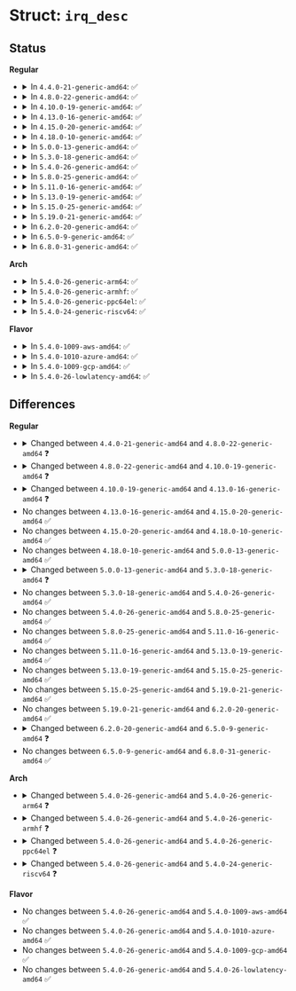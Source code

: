 # Struct: <code>irq_desc</code>

## Status
<b>Regular</b>
<ul>
<li>
<details>
<summary>In <code>4.4.0-21-generic-amd64</code>: ✅</summary>

```c
struct irq_desc {
    struct irq_common_data irq_common_data;
    struct irq_data irq_data;
    unsigned int * kstat_irqs;
    irq_flow_handler_t handle_irq;
    struct irqaction * action;
    unsigned int status_use_accessors;
    unsigned int core_internal_state__do_not_mess_with_it;
    unsigned int depth;
    unsigned int wake_depth;
    unsigned int irq_count;
    long unsigned int last_unhandled;
    unsigned int irqs_unhandled;
    atomic_t threads_handled;
    int threads_handled_last;
    raw_spinlock_t lock;
    struct cpumask * percpu_enabled;
    const struct cpumask * affinity_hint;
    struct irq_affinity_notify * affinity_notify;
    cpumask_var_t pending_mask;
    long unsigned int threads_oneshot;
    atomic_t threads_active;
    wait_queue_head_t wait_for_threads;
    unsigned int nr_actions;
    unsigned int no_suspend_depth;
    unsigned int cond_suspend_depth;
    unsigned int force_resume_depth;
    struct proc_dir_entry * dir;
    int parent_irq;
    struct module * owner;
    const char * name;
}
```
</details>
</li>
<li>
<details>
<summary>In <code>4.8.0-22-generic-amd64</code>: ✅</summary>

```c
struct irq_desc {
    struct irq_common_data irq_common_data;
    struct irq_data irq_data;
    unsigned int * kstat_irqs;
    irq_flow_handler_t handle_irq;
    struct irqaction * action;
    unsigned int status_use_accessors;
    unsigned int core_internal_state__do_not_mess_with_it;
    unsigned int depth;
    unsigned int wake_depth;
    unsigned int irq_count;
    long unsigned int last_unhandled;
    unsigned int irqs_unhandled;
    atomic_t threads_handled;
    int threads_handled_last;
    raw_spinlock_t lock;
    struct cpumask * percpu_enabled;
    const struct cpumask * percpu_affinity;
    const struct cpumask * affinity_hint;
    struct irq_affinity_notify * affinity_notify;
    cpumask_var_t pending_mask;
    long unsigned int threads_oneshot;
    atomic_t threads_active;
    wait_queue_head_t wait_for_threads;
    unsigned int nr_actions;
    unsigned int no_suspend_depth;
    unsigned int cond_suspend_depth;
    unsigned int force_resume_depth;
    struct proc_dir_entry * dir;
    struct callback_head rcu;
    int parent_irq;
    struct module * owner;
    const char * name;
}
```
</details>
</li>
<li>
<details>
<summary>In <code>4.10.0-19-generic-amd64</code>: ✅</summary>

```c
struct irq_desc {
    struct irq_common_data irq_common_data;
    struct irq_data irq_data;
    unsigned int * kstat_irqs;
    irq_flow_handler_t handle_irq;
    struct irqaction * action;
    unsigned int status_use_accessors;
    unsigned int core_internal_state__do_not_mess_with_it;
    unsigned int depth;
    unsigned int wake_depth;
    unsigned int irq_count;
    long unsigned int last_unhandled;
    unsigned int irqs_unhandled;
    atomic_t threads_handled;
    int threads_handled_last;
    raw_spinlock_t lock;
    struct cpumask * percpu_enabled;
    const struct cpumask * percpu_affinity;
    const struct cpumask * affinity_hint;
    struct irq_affinity_notify * affinity_notify;
    cpumask_var_t pending_mask;
    long unsigned int threads_oneshot;
    atomic_t threads_active;
    wait_queue_head_t wait_for_threads;
    unsigned int nr_actions;
    unsigned int no_suspend_depth;
    unsigned int cond_suspend_depth;
    unsigned int force_resume_depth;
    struct proc_dir_entry * dir;
    struct callback_head rcu;
    struct kobject kobj;
    int parent_irq;
    struct module * owner;
    const char * name;
}
```
</details>
</li>
<li>
<details>
<summary>In <code>4.13.0-16-generic-amd64</code>: ✅</summary>

```c
struct irq_desc {
    struct irq_common_data irq_common_data;
    struct irq_data irq_data;
    unsigned int * kstat_irqs;
    irq_flow_handler_t handle_irq;
    struct irqaction * action;
    unsigned int status_use_accessors;
    unsigned int core_internal_state__do_not_mess_with_it;
    unsigned int depth;
    unsigned int wake_depth;
    unsigned int irq_count;
    long unsigned int last_unhandled;
    unsigned int irqs_unhandled;
    atomic_t threads_handled;
    int threads_handled_last;
    raw_spinlock_t lock;
    struct cpumask * percpu_enabled;
    const struct cpumask * percpu_affinity;
    const struct cpumask * affinity_hint;
    struct irq_affinity_notify * affinity_notify;
    cpumask_var_t pending_mask;
    long unsigned int threads_oneshot;
    atomic_t threads_active;
    wait_queue_head_t wait_for_threads;
    unsigned int nr_actions;
    unsigned int no_suspend_depth;
    unsigned int cond_suspend_depth;
    unsigned int force_resume_depth;
    struct proc_dir_entry * dir;
    struct callback_head rcu;
    struct kobject kobj;
    struct mutex request_mutex;
    int parent_irq;
    struct module * owner;
    const char * name;
}
```
</details>
</li>
<li>
<details>
<summary>In <code>4.15.0-20-generic-amd64</code>: ✅</summary>

```c
struct irq_desc {
    struct irq_common_data irq_common_data;
    struct irq_data irq_data;
    unsigned int * kstat_irqs;
    irq_flow_handler_t handle_irq;
    struct irqaction * action;
    unsigned int status_use_accessors;
    unsigned int core_internal_state__do_not_mess_with_it;
    unsigned int depth;
    unsigned int wake_depth;
    unsigned int irq_count;
    long unsigned int last_unhandled;
    unsigned int irqs_unhandled;
    atomic_t threads_handled;
    int threads_handled_last;
    raw_spinlock_t lock;
    struct cpumask * percpu_enabled;
    const struct cpumask * percpu_affinity;
    const struct cpumask * affinity_hint;
    struct irq_affinity_notify * affinity_notify;
    cpumask_var_t pending_mask;
    long unsigned int threads_oneshot;
    atomic_t threads_active;
    wait_queue_head_t wait_for_threads;
    unsigned int nr_actions;
    unsigned int no_suspend_depth;
    unsigned int cond_suspend_depth;
    unsigned int force_resume_depth;
    struct proc_dir_entry * dir;
    struct callback_head rcu;
    struct kobject kobj;
    struct mutex request_mutex;
    int parent_irq;
    struct module * owner;
    const char * name;
}
```
</details>
</li>
<li>
<details>
<summary>In <code>4.18.0-10-generic-amd64</code>: ✅</summary>

```c
struct irq_desc {
    struct irq_common_data irq_common_data;
    struct irq_data irq_data;
    unsigned int * kstat_irqs;
    irq_flow_handler_t handle_irq;
    struct irqaction * action;
    unsigned int status_use_accessors;
    unsigned int core_internal_state__do_not_mess_with_it;
    unsigned int depth;
    unsigned int wake_depth;
    unsigned int irq_count;
    long unsigned int last_unhandled;
    unsigned int irqs_unhandled;
    atomic_t threads_handled;
    int threads_handled_last;
    raw_spinlock_t lock;
    struct cpumask * percpu_enabled;
    const struct cpumask * percpu_affinity;
    const struct cpumask * affinity_hint;
    struct irq_affinity_notify * affinity_notify;
    cpumask_var_t pending_mask;
    long unsigned int threads_oneshot;
    atomic_t threads_active;
    wait_queue_head_t wait_for_threads;
    unsigned int nr_actions;
    unsigned int no_suspend_depth;
    unsigned int cond_suspend_depth;
    unsigned int force_resume_depth;
    struct proc_dir_entry * dir;
    struct callback_head rcu;
    struct kobject kobj;
    struct mutex request_mutex;
    int parent_irq;
    struct module * owner;
    const char * name;
}
```
</details>
</li>
<li>
<details>
<summary>In <code>5.0.0-13-generic-amd64</code>: ✅</summary>

```c
struct irq_desc {
    struct irq_common_data irq_common_data;
    struct irq_data irq_data;
    unsigned int * kstat_irqs;
    irq_flow_handler_t handle_irq;
    struct irqaction * action;
    unsigned int status_use_accessors;
    unsigned int core_internal_state__do_not_mess_with_it;
    unsigned int depth;
    unsigned int wake_depth;
    unsigned int irq_count;
    long unsigned int last_unhandled;
    unsigned int irqs_unhandled;
    atomic_t threads_handled;
    int threads_handled_last;
    raw_spinlock_t lock;
    struct cpumask * percpu_enabled;
    const struct cpumask * percpu_affinity;
    const struct cpumask * affinity_hint;
    struct irq_affinity_notify * affinity_notify;
    cpumask_var_t pending_mask;
    long unsigned int threads_oneshot;
    atomic_t threads_active;
    wait_queue_head_t wait_for_threads;
    unsigned int nr_actions;
    unsigned int no_suspend_depth;
    unsigned int cond_suspend_depth;
    unsigned int force_resume_depth;
    struct proc_dir_entry * dir;
    struct callback_head rcu;
    struct kobject kobj;
    struct mutex request_mutex;
    int parent_irq;
    struct module * owner;
    const char * name;
}
```
</details>
</li>
<li>
<details>
<summary>In <code>5.3.0-18-generic-amd64</code>: ✅</summary>

```c
struct irq_desc {
    struct irq_common_data irq_common_data;
    struct irq_data irq_data;
    unsigned int * kstat_irqs;
    irq_flow_handler_t handle_irq;
    struct irqaction * action;
    unsigned int status_use_accessors;
    unsigned int core_internal_state__do_not_mess_with_it;
    unsigned int depth;
    unsigned int wake_depth;
    unsigned int tot_count;
    unsigned int irq_count;
    long unsigned int last_unhandled;
    unsigned int irqs_unhandled;
    atomic_t threads_handled;
    int threads_handled_last;
    raw_spinlock_t lock;
    struct cpumask * percpu_enabled;
    const struct cpumask * percpu_affinity;
    const struct cpumask * affinity_hint;
    struct irq_affinity_notify * affinity_notify;
    cpumask_var_t pending_mask;
    long unsigned int threads_oneshot;
    atomic_t threads_active;
    wait_queue_head_t wait_for_threads;
    unsigned int nr_actions;
    unsigned int no_suspend_depth;
    unsigned int cond_suspend_depth;
    unsigned int force_resume_depth;
    struct proc_dir_entry * dir;
    struct callback_head rcu;
    struct kobject kobj;
    struct mutex request_mutex;
    int parent_irq;
    struct module * owner;
    const char * name;
}
```
</details>
</li>
<li>
<details>
<summary>In <code>5.4.0-26-generic-amd64</code>: ✅</summary>

```c
struct irq_desc {
    struct irq_common_data irq_common_data;
    struct irq_data irq_data;
    unsigned int * kstat_irqs;
    irq_flow_handler_t handle_irq;
    struct irqaction * action;
    unsigned int status_use_accessors;
    unsigned int core_internal_state__do_not_mess_with_it;
    unsigned int depth;
    unsigned int wake_depth;
    unsigned int tot_count;
    unsigned int irq_count;
    long unsigned int last_unhandled;
    unsigned int irqs_unhandled;
    atomic_t threads_handled;
    int threads_handled_last;
    raw_spinlock_t lock;
    struct cpumask * percpu_enabled;
    const struct cpumask * percpu_affinity;
    const struct cpumask * affinity_hint;
    struct irq_affinity_notify * affinity_notify;
    cpumask_var_t pending_mask;
    long unsigned int threads_oneshot;
    atomic_t threads_active;
    wait_queue_head_t wait_for_threads;
    unsigned int nr_actions;
    unsigned int no_suspend_depth;
    unsigned int cond_suspend_depth;
    unsigned int force_resume_depth;
    struct proc_dir_entry * dir;
    struct callback_head rcu;
    struct kobject kobj;
    struct mutex request_mutex;
    int parent_irq;
    struct module * owner;
    const char * name;
}
```
</details>
</li>
<li>
<details>
<summary>In <code>5.8.0-25-generic-amd64</code>: ✅</summary>

```c
struct irq_desc {
    struct irq_common_data irq_common_data;
    struct irq_data irq_data;
    unsigned int * kstat_irqs;
    irq_flow_handler_t handle_irq;
    struct irqaction * action;
    unsigned int status_use_accessors;
    unsigned int core_internal_state__do_not_mess_with_it;
    unsigned int depth;
    unsigned int wake_depth;
    unsigned int tot_count;
    unsigned int irq_count;
    long unsigned int last_unhandled;
    unsigned int irqs_unhandled;
    atomic_t threads_handled;
    int threads_handled_last;
    raw_spinlock_t lock;
    struct cpumask * percpu_enabled;
    const struct cpumask * percpu_affinity;
    const struct cpumask * affinity_hint;
    struct irq_affinity_notify * affinity_notify;
    cpumask_var_t pending_mask;
    long unsigned int threads_oneshot;
    atomic_t threads_active;
    wait_queue_head_t wait_for_threads;
    unsigned int nr_actions;
    unsigned int no_suspend_depth;
    unsigned int cond_suspend_depth;
    unsigned int force_resume_depth;
    struct proc_dir_entry * dir;
    struct callback_head rcu;
    struct kobject kobj;
    struct mutex request_mutex;
    int parent_irq;
    struct module * owner;
    const char * name;
}
```
</details>
</li>
<li>
<details>
<summary>In <code>5.11.0-16-generic-amd64</code>: ✅</summary>

```c
struct irq_desc {
    struct irq_common_data irq_common_data;
    struct irq_data irq_data;
    unsigned int * kstat_irqs;
    irq_flow_handler_t handle_irq;
    struct irqaction * action;
    unsigned int status_use_accessors;
    unsigned int core_internal_state__do_not_mess_with_it;
    unsigned int depth;
    unsigned int wake_depth;
    unsigned int tot_count;
    unsigned int irq_count;
    long unsigned int last_unhandled;
    unsigned int irqs_unhandled;
    atomic_t threads_handled;
    int threads_handled_last;
    raw_spinlock_t lock;
    struct cpumask * percpu_enabled;
    const struct cpumask * percpu_affinity;
    const struct cpumask * affinity_hint;
    struct irq_affinity_notify * affinity_notify;
    cpumask_var_t pending_mask;
    long unsigned int threads_oneshot;
    atomic_t threads_active;
    wait_queue_head_t wait_for_threads;
    unsigned int nr_actions;
    unsigned int no_suspend_depth;
    unsigned int cond_suspend_depth;
    unsigned int force_resume_depth;
    struct proc_dir_entry * dir;
    struct callback_head rcu;
    struct kobject kobj;
    struct mutex request_mutex;
    int parent_irq;
    struct module * owner;
    const char * name;
}
```
</details>
</li>
<li>
<details>
<summary>In <code>5.13.0-19-generic-amd64</code>: ✅</summary>

```c
struct irq_desc {
    struct irq_common_data irq_common_data;
    struct irq_data irq_data;
    unsigned int * kstat_irqs;
    irq_flow_handler_t handle_irq;
    struct irqaction * action;
    unsigned int status_use_accessors;
    unsigned int core_internal_state__do_not_mess_with_it;
    unsigned int depth;
    unsigned int wake_depth;
    unsigned int tot_count;
    unsigned int irq_count;
    long unsigned int last_unhandled;
    unsigned int irqs_unhandled;
    atomic_t threads_handled;
    int threads_handled_last;
    raw_spinlock_t lock;
    struct cpumask * percpu_enabled;
    const struct cpumask * percpu_affinity;
    const struct cpumask * affinity_hint;
    struct irq_affinity_notify * affinity_notify;
    cpumask_var_t pending_mask;
    long unsigned int threads_oneshot;
    atomic_t threads_active;
    wait_queue_head_t wait_for_threads;
    unsigned int nr_actions;
    unsigned int no_suspend_depth;
    unsigned int cond_suspend_depth;
    unsigned int force_resume_depth;
    struct proc_dir_entry * dir;
    struct callback_head rcu;
    struct kobject kobj;
    struct mutex request_mutex;
    int parent_irq;
    struct module * owner;
    const char * name;
}
```
</details>
</li>
<li>
<details>
<summary>In <code>5.15.0-25-generic-amd64</code>: ✅</summary>

```c
struct irq_desc {
    struct irq_common_data irq_common_data;
    struct irq_data irq_data;
    unsigned int * kstat_irqs;
    irq_flow_handler_t handle_irq;
    struct irqaction * action;
    unsigned int status_use_accessors;
    unsigned int core_internal_state__do_not_mess_with_it;
    unsigned int depth;
    unsigned int wake_depth;
    unsigned int tot_count;
    unsigned int irq_count;
    long unsigned int last_unhandled;
    unsigned int irqs_unhandled;
    atomic_t threads_handled;
    int threads_handled_last;
    raw_spinlock_t lock;
    struct cpumask * percpu_enabled;
    const struct cpumask * percpu_affinity;
    const struct cpumask * affinity_hint;
    struct irq_affinity_notify * affinity_notify;
    cpumask_var_t pending_mask;
    long unsigned int threads_oneshot;
    atomic_t threads_active;
    wait_queue_head_t wait_for_threads;
    unsigned int nr_actions;
    unsigned int no_suspend_depth;
    unsigned int cond_suspend_depth;
    unsigned int force_resume_depth;
    struct proc_dir_entry * dir;
    struct callback_head rcu;
    struct kobject kobj;
    struct mutex request_mutex;
    int parent_irq;
    struct module * owner;
    const char * name;
}
```
</details>
</li>
<li>
<details>
<summary>In <code>5.19.0-21-generic-amd64</code>: ✅</summary>

```c
struct irq_desc {
    struct irq_common_data irq_common_data;
    struct irq_data irq_data;
    unsigned int * kstat_irqs;
    irq_flow_handler_t handle_irq;
    struct irqaction * action;
    unsigned int status_use_accessors;
    unsigned int core_internal_state__do_not_mess_with_it;
    unsigned int depth;
    unsigned int wake_depth;
    unsigned int tot_count;
    unsigned int irq_count;
    long unsigned int last_unhandled;
    unsigned int irqs_unhandled;
    atomic_t threads_handled;
    int threads_handled_last;
    raw_spinlock_t lock;
    struct cpumask * percpu_enabled;
    const struct cpumask * percpu_affinity;
    const struct cpumask * affinity_hint;
    struct irq_affinity_notify * affinity_notify;
    cpumask_var_t pending_mask;
    long unsigned int threads_oneshot;
    atomic_t threads_active;
    wait_queue_head_t wait_for_threads;
    unsigned int nr_actions;
    unsigned int no_suspend_depth;
    unsigned int cond_suspend_depth;
    unsigned int force_resume_depth;
    struct proc_dir_entry * dir;
    struct callback_head rcu;
    struct kobject kobj;
    struct mutex request_mutex;
    int parent_irq;
    struct module * owner;
    const char * name;
}
```
</details>
</li>
<li>
<details>
<summary>In <code>6.2.0-20-generic-amd64</code>: ✅</summary>

```c
struct irq_desc {
    struct irq_common_data irq_common_data;
    struct irq_data irq_data;
    unsigned int * kstat_irqs;
    irq_flow_handler_t handle_irq;
    struct irqaction * action;
    unsigned int status_use_accessors;
    unsigned int core_internal_state__do_not_mess_with_it;
    unsigned int depth;
    unsigned int wake_depth;
    unsigned int tot_count;
    unsigned int irq_count;
    long unsigned int last_unhandled;
    unsigned int irqs_unhandled;
    atomic_t threads_handled;
    int threads_handled_last;
    raw_spinlock_t lock;
    struct cpumask * percpu_enabled;
    const struct cpumask * percpu_affinity;
    const struct cpumask * affinity_hint;
    struct irq_affinity_notify * affinity_notify;
    cpumask_var_t pending_mask;
    long unsigned int threads_oneshot;
    atomic_t threads_active;
    wait_queue_head_t wait_for_threads;
    unsigned int nr_actions;
    unsigned int no_suspend_depth;
    unsigned int cond_suspend_depth;
    unsigned int force_resume_depth;
    struct proc_dir_entry * dir;
    struct callback_head rcu;
    struct kobject kobj;
    struct mutex request_mutex;
    int parent_irq;
    struct module * owner;
    const char * name;
}
```
</details>
</li>
<li>
<details>
<summary>In <code>6.5.0-9-generic-amd64</code>: ✅</summary>

```c
struct irq_desc {
    struct irq_common_data irq_common_data;
    struct irq_data irq_data;
    unsigned int * kstat_irqs;
    irq_flow_handler_t handle_irq;
    struct irqaction * action;
    unsigned int status_use_accessors;
    unsigned int core_internal_state__do_not_mess_with_it;
    unsigned int depth;
    unsigned int wake_depth;
    unsigned int tot_count;
    unsigned int irq_count;
    long unsigned int last_unhandled;
    unsigned int irqs_unhandled;
    atomic_t threads_handled;
    int threads_handled_last;
    raw_spinlock_t lock;
    struct cpumask * percpu_enabled;
    const struct cpumask * percpu_affinity;
    const struct cpumask * affinity_hint;
    struct irq_affinity_notify * affinity_notify;
    cpumask_var_t pending_mask;
    long unsigned int threads_oneshot;
    atomic_t threads_active;
    wait_queue_head_t wait_for_threads;
    unsigned int nr_actions;
    unsigned int no_suspend_depth;
    unsigned int cond_suspend_depth;
    unsigned int force_resume_depth;
    struct proc_dir_entry * dir;
    struct callback_head rcu;
    struct kobject kobj;
    struct mutex request_mutex;
    int parent_irq;
    struct module * owner;
    const char * name;
    struct hlist_node resend_node;
}
```
</details>
</li>
<li>
<details>
<summary>In <code>6.8.0-31-generic-amd64</code>: ✅</summary>

```c
struct irq_desc {
    struct irq_common_data irq_common_data;
    struct irq_data irq_data;
    unsigned int * kstat_irqs;
    irq_flow_handler_t handle_irq;
    struct irqaction * action;
    unsigned int status_use_accessors;
    unsigned int core_internal_state__do_not_mess_with_it;
    unsigned int depth;
    unsigned int wake_depth;
    unsigned int tot_count;
    unsigned int irq_count;
    long unsigned int last_unhandled;
    unsigned int irqs_unhandled;
    atomic_t threads_handled;
    int threads_handled_last;
    raw_spinlock_t lock;
    struct cpumask * percpu_enabled;
    const struct cpumask * percpu_affinity;
    const struct cpumask * affinity_hint;
    struct irq_affinity_notify * affinity_notify;
    cpumask_var_t pending_mask;
    long unsigned int threads_oneshot;
    atomic_t threads_active;
    wait_queue_head_t wait_for_threads;
    unsigned int nr_actions;
    unsigned int no_suspend_depth;
    unsigned int cond_suspend_depth;
    unsigned int force_resume_depth;
    struct proc_dir_entry * dir;
    struct callback_head rcu;
    struct kobject kobj;
    struct mutex request_mutex;
    int parent_irq;
    struct module * owner;
    const char * name;
    struct hlist_node resend_node;
}
```
</details>
</li>
</ul>
<b>Arch</b>
<ul>
<li>
<details>
<summary>In <code>5.4.0-26-generic-arm64</code>: ✅</summary>

```c
struct irq_desc {
    struct irq_common_data irq_common_data;
    struct irq_data irq_data;
    unsigned int * kstat_irqs;
    irq_flow_handler_t handle_irq;
    struct irqaction * action;
    unsigned int status_use_accessors;
    unsigned int core_internal_state__do_not_mess_with_it;
    unsigned int depth;
    unsigned int wake_depth;
    unsigned int tot_count;
    unsigned int irq_count;
    long unsigned int last_unhandled;
    unsigned int irqs_unhandled;
    atomic_t threads_handled;
    int threads_handled_last;
    raw_spinlock_t lock;
    struct cpumask * percpu_enabled;
    const struct cpumask * percpu_affinity;
    const struct cpumask * affinity_hint;
    struct irq_affinity_notify * affinity_notify;
    long unsigned int threads_oneshot;
    atomic_t threads_active;
    wait_queue_head_t wait_for_threads;
    unsigned int nr_actions;
    unsigned int no_suspend_depth;
    unsigned int cond_suspend_depth;
    unsigned int force_resume_depth;
    struct proc_dir_entry * dir;
    struct callback_head rcu;
    struct kobject kobj;
    struct mutex request_mutex;
    int parent_irq;
    struct module * owner;
    const char * name;
}
```
</details>
</li>
<li>
<details>
<summary>In <code>5.4.0-26-generic-armhf</code>: ✅</summary>

```c
struct irq_desc {
    struct irq_common_data irq_common_data;
    struct irq_data irq_data;
    unsigned int * kstat_irqs;
    irq_flow_handler_t handle_irq;
    struct irqaction * action;
    unsigned int status_use_accessors;
    unsigned int core_internal_state__do_not_mess_with_it;
    unsigned int depth;
    unsigned int wake_depth;
    unsigned int tot_count;
    unsigned int irq_count;
    long unsigned int last_unhandled;
    unsigned int irqs_unhandled;
    atomic_t threads_handled;
    int threads_handled_last;
    raw_spinlock_t lock;
    struct cpumask * percpu_enabled;
    const struct cpumask * percpu_affinity;
    const struct cpumask * affinity_hint;
    struct irq_affinity_notify * affinity_notify;
    long unsigned int threads_oneshot;
    atomic_t threads_active;
    wait_queue_head_t wait_for_threads;
    unsigned int nr_actions;
    unsigned int no_suspend_depth;
    unsigned int cond_suspend_depth;
    unsigned int force_resume_depth;
    struct proc_dir_entry * dir;
    struct callback_head rcu;
    struct kobject kobj;
    struct mutex request_mutex;
    int parent_irq;
    struct module * owner;
    const char * name;
}
```
</details>
</li>
<li>
<details>
<summary>In <code>5.4.0-26-generic-ppc64el</code>: ✅</summary>

```c
struct irq_desc {
    struct irq_common_data irq_common_data;
    struct irq_data irq_data;
    unsigned int * kstat_irqs;
    irq_flow_handler_t handle_irq;
    struct irqaction * action;
    unsigned int status_use_accessors;
    unsigned int core_internal_state__do_not_mess_with_it;
    unsigned int depth;
    unsigned int wake_depth;
    unsigned int tot_count;
    unsigned int irq_count;
    long unsigned int last_unhandled;
    unsigned int irqs_unhandled;
    atomic_t threads_handled;
    int threads_handled_last;
    raw_spinlock_t lock;
    struct cpumask * percpu_enabled;
    const struct cpumask * percpu_affinity;
    const struct cpumask * affinity_hint;
    struct irq_affinity_notify * affinity_notify;
    long unsigned int threads_oneshot;
    atomic_t threads_active;
    wait_queue_head_t wait_for_threads;
    unsigned int nr_actions;
    unsigned int no_suspend_depth;
    unsigned int cond_suspend_depth;
    unsigned int force_resume_depth;
    struct proc_dir_entry * dir;
    struct callback_head rcu;
    struct kobject kobj;
    struct mutex request_mutex;
    int parent_irq;
    struct module * owner;
    const char * name;
}
```
</details>
</li>
<li>
<details>
<summary>In <code>5.4.0-24-generic-riscv64</code>: ✅</summary>

```c
struct irq_desc {
    struct irq_common_data irq_common_data;
    struct irq_data irq_data;
    unsigned int * kstat_irqs;
    irq_flow_handler_t handle_irq;
    struct irqaction * action;
    unsigned int status_use_accessors;
    unsigned int core_internal_state__do_not_mess_with_it;
    unsigned int depth;
    unsigned int wake_depth;
    unsigned int tot_count;
    unsigned int irq_count;
    long unsigned int last_unhandled;
    unsigned int irqs_unhandled;
    atomic_t threads_handled;
    int threads_handled_last;
    raw_spinlock_t lock;
    struct cpumask * percpu_enabled;
    const struct cpumask * percpu_affinity;
    const struct cpumask * affinity_hint;
    struct irq_affinity_notify * affinity_notify;
    long unsigned int threads_oneshot;
    atomic_t threads_active;
    wait_queue_head_t wait_for_threads;
    struct proc_dir_entry * dir;
    struct callback_head rcu;
    struct kobject kobj;
    struct mutex request_mutex;
    int parent_irq;
    struct module * owner;
    const char * name;
}
```
</details>
</li>
</ul>
<b>Flavor</b>
<ul>
<li>
<details>
<summary>In <code>5.4.0-1009-aws-amd64</code>: ✅</summary>

```c
struct irq_desc {
    struct irq_common_data irq_common_data;
    struct irq_data irq_data;
    unsigned int * kstat_irqs;
    irq_flow_handler_t handle_irq;
    struct irqaction * action;
    unsigned int status_use_accessors;
    unsigned int core_internal_state__do_not_mess_with_it;
    unsigned int depth;
    unsigned int wake_depth;
    unsigned int tot_count;
    unsigned int irq_count;
    long unsigned int last_unhandled;
    unsigned int irqs_unhandled;
    atomic_t threads_handled;
    int threads_handled_last;
    raw_spinlock_t lock;
    struct cpumask * percpu_enabled;
    const struct cpumask * percpu_affinity;
    const struct cpumask * affinity_hint;
    struct irq_affinity_notify * affinity_notify;
    cpumask_var_t pending_mask;
    long unsigned int threads_oneshot;
    atomic_t threads_active;
    wait_queue_head_t wait_for_threads;
    unsigned int nr_actions;
    unsigned int no_suspend_depth;
    unsigned int cond_suspend_depth;
    unsigned int force_resume_depth;
    struct proc_dir_entry * dir;
    struct callback_head rcu;
    struct kobject kobj;
    struct mutex request_mutex;
    int parent_irq;
    struct module * owner;
    const char * name;
}
```
</details>
</li>
<li>
<details>
<summary>In <code>5.4.0-1010-azure-amd64</code>: ✅</summary>

```c
struct irq_desc {
    struct irq_common_data irq_common_data;
    struct irq_data irq_data;
    unsigned int * kstat_irqs;
    irq_flow_handler_t handle_irq;
    struct irqaction * action;
    unsigned int status_use_accessors;
    unsigned int core_internal_state__do_not_mess_with_it;
    unsigned int depth;
    unsigned int wake_depth;
    unsigned int tot_count;
    unsigned int irq_count;
    long unsigned int last_unhandled;
    unsigned int irqs_unhandled;
    atomic_t threads_handled;
    int threads_handled_last;
    raw_spinlock_t lock;
    struct cpumask * percpu_enabled;
    const struct cpumask * percpu_affinity;
    const struct cpumask * affinity_hint;
    struct irq_affinity_notify * affinity_notify;
    cpumask_var_t pending_mask;
    long unsigned int threads_oneshot;
    atomic_t threads_active;
    wait_queue_head_t wait_for_threads;
    unsigned int nr_actions;
    unsigned int no_suspend_depth;
    unsigned int cond_suspend_depth;
    unsigned int force_resume_depth;
    struct proc_dir_entry * dir;
    struct callback_head rcu;
    struct kobject kobj;
    struct mutex request_mutex;
    int parent_irq;
    struct module * owner;
    const char * name;
}
```
</details>
</li>
<li>
<details>
<summary>In <code>5.4.0-1009-gcp-amd64</code>: ✅</summary>

```c
struct irq_desc {
    struct irq_common_data irq_common_data;
    struct irq_data irq_data;
    unsigned int * kstat_irqs;
    irq_flow_handler_t handle_irq;
    struct irqaction * action;
    unsigned int status_use_accessors;
    unsigned int core_internal_state__do_not_mess_with_it;
    unsigned int depth;
    unsigned int wake_depth;
    unsigned int tot_count;
    unsigned int irq_count;
    long unsigned int last_unhandled;
    unsigned int irqs_unhandled;
    atomic_t threads_handled;
    int threads_handled_last;
    raw_spinlock_t lock;
    struct cpumask * percpu_enabled;
    const struct cpumask * percpu_affinity;
    const struct cpumask * affinity_hint;
    struct irq_affinity_notify * affinity_notify;
    cpumask_var_t pending_mask;
    long unsigned int threads_oneshot;
    atomic_t threads_active;
    wait_queue_head_t wait_for_threads;
    unsigned int nr_actions;
    unsigned int no_suspend_depth;
    unsigned int cond_suspend_depth;
    unsigned int force_resume_depth;
    struct proc_dir_entry * dir;
    struct callback_head rcu;
    struct kobject kobj;
    struct mutex request_mutex;
    int parent_irq;
    struct module * owner;
    const char * name;
}
```
</details>
</li>
<li>
<details>
<summary>In <code>5.4.0-26-lowlatency-amd64</code>: ✅</summary>

```c
struct irq_desc {
    struct irq_common_data irq_common_data;
    struct irq_data irq_data;
    unsigned int * kstat_irqs;
    irq_flow_handler_t handle_irq;
    struct irqaction * action;
    unsigned int status_use_accessors;
    unsigned int core_internal_state__do_not_mess_with_it;
    unsigned int depth;
    unsigned int wake_depth;
    unsigned int tot_count;
    unsigned int irq_count;
    long unsigned int last_unhandled;
    unsigned int irqs_unhandled;
    atomic_t threads_handled;
    int threads_handled_last;
    raw_spinlock_t lock;
    struct cpumask * percpu_enabled;
    const struct cpumask * percpu_affinity;
    const struct cpumask * affinity_hint;
    struct irq_affinity_notify * affinity_notify;
    cpumask_var_t pending_mask;
    long unsigned int threads_oneshot;
    atomic_t threads_active;
    wait_queue_head_t wait_for_threads;
    unsigned int nr_actions;
    unsigned int no_suspend_depth;
    unsigned int cond_suspend_depth;
    unsigned int force_resume_depth;
    struct proc_dir_entry * dir;
    struct callback_head rcu;
    struct kobject kobj;
    struct mutex request_mutex;
    int parent_irq;
    struct module * owner;
    const char * name;
}
```
</details>
</li>
</ul>

## Differences
<b>Regular</b>
<ul>
<li>
<details>
<summary>Changed between <code>4.4.0-21-generic-amd64</code> and <code>4.8.0-22-generic-amd64</code> ❓</summary>
<ul>
<li>
<b>Field added. </b>
<code>const struct cpumask * percpu_affinity</code>
</li>
<li>
<b>Field added. </b>
<code>struct callback_head rcu</code>
</li>
</ul>
</details>
</li>
<li>
<details>
<summary>Changed between <code>4.8.0-22-generic-amd64</code> and <code>4.10.0-19-generic-amd64</code> ❓</summary>
<ul>
<li>
<b>Field added. </b>
<code>struct kobject kobj</code>
</li>
</ul>
</details>
</li>
<li>
<details>
<summary>Changed between <code>4.10.0-19-generic-amd64</code> and <code>4.13.0-16-generic-amd64</code> ❓</summary>
<ul>
<li>
<b>Field added. </b>
<code>struct mutex request_mutex</code>
</li>
</ul>
</details>
</li>
<li>
No changes between <code>4.13.0-16-generic-amd64</code> and <code>4.15.0-20-generic-amd64</code> ✅
</li>
<li>
No changes between <code>4.15.0-20-generic-amd64</code> and <code>4.18.0-10-generic-amd64</code> ✅
</li>
<li>
No changes between <code>4.18.0-10-generic-amd64</code> and <code>5.0.0-13-generic-amd64</code> ✅
</li>
<li>
<details>
<summary>Changed between <code>5.0.0-13-generic-amd64</code> and <code>5.3.0-18-generic-amd64</code> ❓</summary>
<ul>
<li>
<b>Field added. </b>
<code>unsigned int tot_count</code>
</li>
</ul>
</details>
</li>
<li>
No changes between <code>5.3.0-18-generic-amd64</code> and <code>5.4.0-26-generic-amd64</code> ✅
</li>
<li>
No changes between <code>5.4.0-26-generic-amd64</code> and <code>5.8.0-25-generic-amd64</code> ✅
</li>
<li>
No changes between <code>5.8.0-25-generic-amd64</code> and <code>5.11.0-16-generic-amd64</code> ✅
</li>
<li>
No changes between <code>5.11.0-16-generic-amd64</code> and <code>5.13.0-19-generic-amd64</code> ✅
</li>
<li>
No changes between <code>5.13.0-19-generic-amd64</code> and <code>5.15.0-25-generic-amd64</code> ✅
</li>
<li>
No changes between <code>5.15.0-25-generic-amd64</code> and <code>5.19.0-21-generic-amd64</code> ✅
</li>
<li>
No changes between <code>5.19.0-21-generic-amd64</code> and <code>6.2.0-20-generic-amd64</code> ✅
</li>
<li>
<details>
<summary>Changed between <code>6.2.0-20-generic-amd64</code> and <code>6.5.0-9-generic-amd64</code> ❓</summary>
<ul>
<li>
<b>Field added. </b>
<code>struct hlist_node resend_node</code>
</li>
</ul>
</details>
</li>
<li>
No changes between <code>6.5.0-9-generic-amd64</code> and <code>6.8.0-31-generic-amd64</code> ✅
</li>
</ul>
<b>Arch</b>
<ul>
<li>
<details>
<summary>Changed between <code>5.4.0-26-generic-amd64</code> and <code>5.4.0-26-generic-arm64</code> ❓</summary>
<ul>
<li>
<b>Field removed. </b>
<code>cpumask_var_t pending_mask</code>
</li>
</ul>
</details>
</li>
<li>
<details>
<summary>Changed between <code>5.4.0-26-generic-amd64</code> and <code>5.4.0-26-generic-armhf</code> ❓</summary>
<ul>
<li>
<b>Field removed. </b>
<code>cpumask_var_t pending_mask</code>
</li>
</ul>
</details>
</li>
<li>
<details>
<summary>Changed between <code>5.4.0-26-generic-amd64</code> and <code>5.4.0-26-generic-ppc64el</code> ❓</summary>
<ul>
<li>
<b>Field removed. </b>
<code>cpumask_var_t pending_mask</code>
</li>
</ul>
</details>
</li>
<li>
<details>
<summary>Changed between <code>5.4.0-26-generic-amd64</code> and <code>5.4.0-24-generic-riscv64</code> ❓</summary>
<ul>
<li>
<b>Field removed. </b>
<code>cpumask_var_t pending_mask</code>
</li>
<li>
<b>Field removed. </b>
<code>unsigned int nr_actions</code>
</li>
<li>
<b>Field removed. </b>
<code>unsigned int no_suspend_depth</code>
</li>
<li>
<b>Field removed. </b>
<code>unsigned int cond_suspend_depth</code>
</li>
<li>
<b>Field removed. </b>
<code>unsigned int force_resume_depth</code>
</li>
</ul>
</details>
</li>
</ul>
<b>Flavor</b>
<ul>
<li>
No changes between <code>5.4.0-26-generic-amd64</code> and <code>5.4.0-1009-aws-amd64</code> ✅
</li>
<li>
No changes between <code>5.4.0-26-generic-amd64</code> and <code>5.4.0-1010-azure-amd64</code> ✅
</li>
<li>
No changes between <code>5.4.0-26-generic-amd64</code> and <code>5.4.0-1009-gcp-amd64</code> ✅
</li>
<li>
No changes between <code>5.4.0-26-generic-amd64</code> and <code>5.4.0-26-lowlatency-amd64</code> ✅
</li>
</ul>
